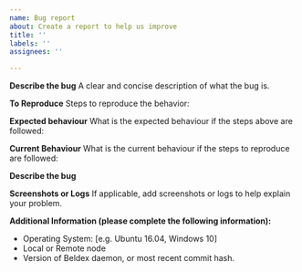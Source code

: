 ```yaml
---
name: Bug report
about: Create a report to help us improve
title: ''
labels: ''
assignees: ''

---
```


**Describe the bug**
A clear and concise description of what the bug is.

**To Reproduce**
Steps to reproduce the behavior:

**Expected behaviour** 
What is the expected behaviour if the steps above are followed:

**Current Behaviour**
What is the current behaviour if the steps to reproduce are followed:

**Describe the bug**

**Screenshots or Logs**
If applicable, add screenshots or logs to help explain your problem.

**Additional Information (please complete the following information):**
 - Operating System: [e.g. Ubuntu 16.04, Windows 10]
-  Local or Remote node
 - Version of Beldex daemon, or most recent commit hash.
